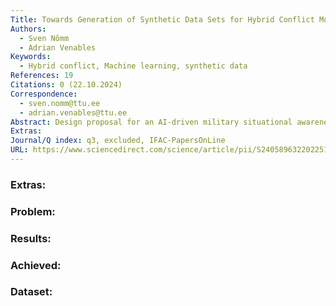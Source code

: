 ```yaml
---
Title: Towards Generation of Synthetic Data Sets for Hybrid Conflict Modelling
Authors:
  - Sven Nõmm
  - Adrian Venables
Keywords:
  - Hybrid conflict, Machine learning, synthetic data
References: 19
Citations: 0 (22.10.2024)
Correspondence:
  - sven.nomm@ttu.ee
  - adrian.venables@ttu.ee
Abstract: Design proposal for an AI-driven military situational awareness application. Current events in Ukraine have emphasized the importance of the Information Environment in supporting military operations. Activities in the physical domain are processed in the virtual domain of computers and networks before being interpreted by the human cognitive domain where decisions are made. Commanders at all levels have an ever increasing amount of information of varying latency and reliability available to them from a variety of sources. These range from highly sophisticated and complex bespoke surveillance systems to individuals equipped with a smartphone and Internet connection. An effective commander must be able to assimilate all the information sources available to them and be able to visualise the battlespace in an accurate and timely manner. To assist them, there are already a wide variety of software applications capable of receiving multiple inputs and displaying the disposition of military forces within a mapping environment. However, these tools place the interpretation and analysis responsibilities with the human operator. This paper proposes an AI driven process in which the initial analysis and correlation function is conducted in real time and in response to data inputs from multiple sources. This presents the decision maker with a fused, correlated and predictive Common Operational Picture providing a clear information advantage.
Extras: 
Journal/Q index: q3, excluded, IFAC-PapersOnLine
URL: https://www.sciencedirect.com/science/article/pii/S2405896322022510?via%3Dihub
---
```



### Extras: 
### Problem: 
### Results: 
### Achieved: 
### Dataset: